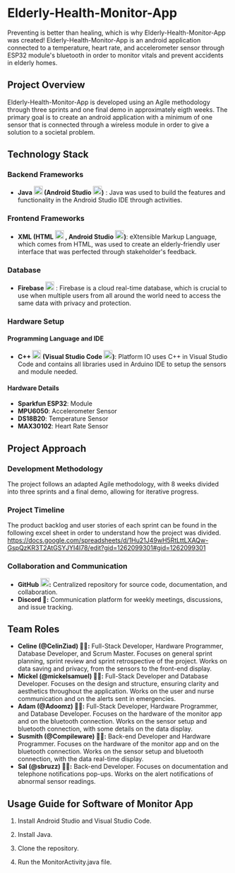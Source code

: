 # Elderly-Health-Monitor-App

Preventing is better than healing, which is why Elderly-Health-Monitor-App was created! Elderly-Health-Monitor-App is an android application connected to a temperature, heart rate, and accelerometer sensor through ESP32 module's bluetooth in order to monitor vitals and prevent accidents in elderly homes.

## Project Overview

Elderly-Health-Monitor-App is developed using an Agile methodology through three sprints and one final demo in approximately eigth weeks. The primary goal is to create an android application with a minimum of one sensor that is connected through a wireless module in order to give a solution to a societal problem.

## Technology Stack

### Backend Frameworks

- **Java <td><code><img width="20" src="https://user-images.githubusercontent.com/25181517/117201156-9a724800-adec-11eb-9a9d-3cd0f67da4bc.png" alt="Java" title="Java"/></code></td> (Android Studio <td><code><img width="20" src="https://user-images.githubusercontent.com/25181517/192108895-20dc3343-43e3-4a54-a90e-13a4abbc57b9.png" alt="Android Studio" title="Android Studio"/></code></td>)** : Java was used to build the features and functionality in the Android Studio IDE through activities.
  
### Frontend Frameworks

- **XML (HTML <code><img width="20" src="https://user-images.githubusercontent.com/25181517/192158954-f88b5814-d510-4564-b285-dff7d6400dad.png" alt="HTML" title="HTML"/></code> , Android Studio <td><code><img width="20" src="https://user-images.githubusercontent.com/25181517/192108895-20dc3343-43e3-4a54-a90e-13a4abbc57b9.png" alt="Android Studio" title="Android Studio"/></code></td>)**: eXtensible Markup Language, which comes from HTML, was used to create an elderly-friendly user interface that was perfected through stakeholder's feedback.
  
### Database

- **Firebase <td><code><img width="20" src="https://user-images.githubusercontent.com/25181517/189716855-2c69ca7a-5149-4647-936d-780610911353.png" alt="Firebase" title="Firebase"/></code></td>** : Firebase is a cloud real-time database, which is crucial to use when multiple users from all around the world need to access the same data with privacy and protection.

### Hardware Setup

#### Programming Language and IDE

- **C++ <code><img width="20" src="https://user-images.githubusercontent.com/25181517/192106073-90fffafe-3562-4ff9-a37e-c77a2da0ff58.png" alt="C++" title="C++"/></code> (Visual Studio Code <code><img width="20" src="https://user-images.githubusercontent.com/25181517/192108891-d86b6220-e232-423a-bf5f-90903e6887c3.png" alt="Visual Studio Code" title="Visual Studio Code"/></code>)**: Platform IO uses C++ in Visual Studio Code and contains all libraries used in Arduino IDE to setup the sensors and module needed.
  
#### Hardware Details

- **Sparkfun ESP32**: Module
- **MPU6050**: Accelerometer Sensor
- **DS18B20**: Temperature Sensor
- **MAX30102**: Heart Rate Sensor

## Project Approach

### Development Methodology 

The project follows an adapted Agile methodology, with 8 weeks divided into three sprints and a final demo, allowing for iterative progress.

### Project Timeline

The product backlog and user stories of each sprint can be found in the following excel sheet in order to understand how the project was divided.
https://docs.google.com/spreadsheets/d/1Hu21J49wH5RtLttLXAQw-GspQzKR3T2AtGSYJYI4I78/edit?gid=1262099301#gid=1262099301

### Collaboration and Communication

- **GitHub <code><img width="20" src="https://user-images.githubusercontent.com/25181517/192108374-8da61ba1-99ec-41d7-80b8-fb2f7c0a4948.png" alt="GitHub" title="GitHub"/></code>:** Centralized repository for source code, documentation, and collaboration.
- **Discord 💬:** Communication platform for weekly meetings, discussions, and issue tracking.

## Team Roles

- **Celine (@CelinZiad) 👩‍💻:** Full-Stack Developer, Hardware Programmer, Database Developer, and Scrum Master. Focuses on general sprint planning, sprint review and sprint retrospective of the project. Works on data saving and privacy, from the sensors to the front-end display.
- **Mickel (@mickelsamuel) 🧑‍💻:** Full-Stack Developer and Database Developer. Focuses on the design and structure, ensuring clarity and aesthetics throughout the application. Works on the user and nurse communication and on the alerts sent in emergencies.
- **Adam (@Adoomz) 🧑‍💻:** Full-Stack Developer, Hardware Programmer, and Database Developer. Focuses on the hardware of the monitor app and on the bluetooth connection. Works on the sensor setup and bluetooth connection, with some details on the data display.
- **Susmith (@Compileware) 🧑‍💻:** Back-end Developer and Hardware Programmer. Focuses on the hardware of the monitor app and on the bluetooth connection. Works on the sensor setup and bluetooth connection, with the data real-time display.
- **Sal (@sbruzz) 🧑‍💻:** Back-end Developer. Focuses on documentation and telephone notifications pop-ups. Works on the alert notifications of abnormal sensor readings.

## Usage Guide for Software of Monitor App

1. Install Android Studio and Visual Studio Code.

2. Install Java.

3. Clone the repository.

4.  Run the MonitorActivity.java file.
